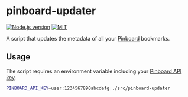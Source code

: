 # pinboard-updater

[![Node.js version][nodejs-badge]][nodejs]
[![MIT][license-badge]][LICENSE]

A script that updates the metadata of all your [Pinboard](https://pinboard.io) bookmarks.

## Usage

The script requires an environment variable including your [Pinboard API key](https://www.pinboard.in/settings/password).

```bash
PINBOARD_API_KEY=user:1234567890abcdefg ./src/pinboard-updater
```

[nodejs-badge]: https://img.shields.io/badge/Node.js->=%2012.13-blue.svg
[nodejs]: https://nodejs.org/dist/latest-v12.x/docs/api/
[license-badge]: https://img.shields.io/badge/license-MIT-blue.svg
[license]: https://github.com/jgornick/pinboard-updater/blob/master/LICENSE
